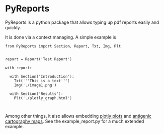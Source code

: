 # PyReports
PyReports is a python package that allows typing up pdf reports easily and quickly.

It is done via a context managing. A simple example is 

```
from PyReports import Section, Report, Txt, Img, Plt


report = Report('Test Report')  

with report:

  with Section('Introduction'):  
    Txt('''This is a text''')  
    Img('./image1.png') 
    
  with Section('Results'):
    Plt('./plotly_graph.html')
    
 
```
Among other things, it also allows embedding [plotly plots](https://plotly.com/) and [antigenic cartography maps](https://www.antigenic-cartography.org/).
See the example_report.py for a much extended example.
